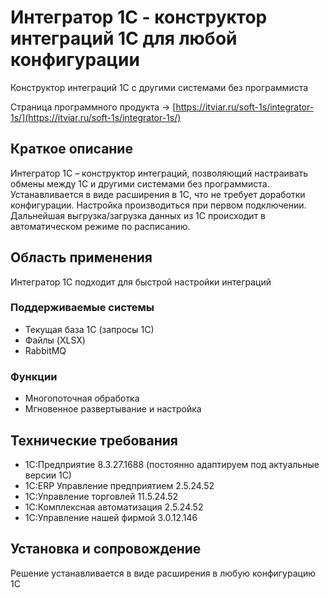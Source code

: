 # Интегратор 1С - конструктор интеграций 1С для любой конфигурации

Конструктор интеграций 1С с другими системами без программиста

Страница программного продукта -> [https://itviar.ru/soft-1s/integrator-1s/](https://itviar.ru/soft-1s/integrator-1s/)

## Краткое описание

Интегратор 1С – конструктор интеграций, позволяющий настраивать обмены между 1С и другими системами без программиста. Устанавливается в виде расширения в 1С, что не требует доработки конфигурации. Настройка производиться при первом подключении. Дальнейшая выгрузка/загрузка данных из 1С происходит в автоматическом режиме по расписанию.

## Область применения

Интегратор 1С подходит для быстрой настройки интеграций 

### Поддерживаемые системы
- Текущая база 1С (запросы 1С)
- Файлы (XLSX)
- RabbitMQ

### Функции
- Многопоточная обработка
- Мгновенное развертывание и настройка

## Технические требования

- 1С:Предприятие 8.3.27.1688 (постоянно адаптируем под актуальные версии 1С)
- 1С:ERP Управление предприятием 2.5.24.52
- 1С:Управление торговлей 11.5.24.52
- 1С:Комплексная автоматизация 2.5.24.52
- 1С:Управление нашей фирмой 3.0.12.146

## Установка и сопровождение

Решение устанавливается в виде расширения в любую конфигурацию 1С
